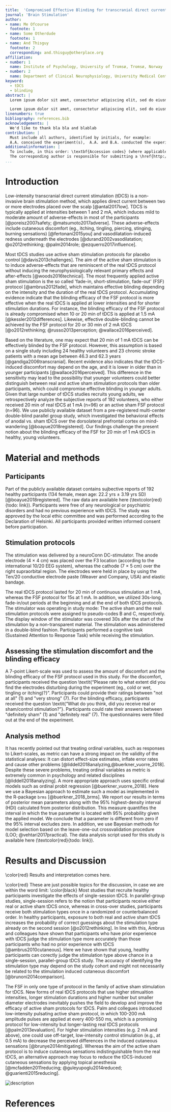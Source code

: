 ```yaml
---
title:  'Compromised Effective Blinding for transcranial direct current stimulation at 1 mA for 20 min in Young Healthy Individuals'
journal: 'Brain Stimulation'
author:
- name: Me Ofcourse
  footnote: 1
- name: Some Otherdude
  footnote: 1
- name: And Thisguy
  footnote: 2
  corresponding: and.thisguy@otherplace.org
affiliation:
- number: 1
  name: Institute of Psychology, University of Tromsø, Tromsø, Norway
- number: 2
  name: Department of Clinical Neurophysiology, University Medical Center Goettingen, Georg-August University, Goettingen, Germany
keyword:
  - tDCS
  - blinding
abstract: |
  Lorem ipsum dolor sit amet, consectetur adipiscing elit, sed do eiusmod tempor incididunt ut labore et dolore magna aliqua. Ut enim ad minim veniam, quis nostrud exercitation ullamco laboris nisi ut aliquip ex ea commodo consequat. Duis aute irure dolor in reprehenderit in voluptate velit esse cillum dolore eu fugiat nulla pariatur. Excepteur sint occaecat cupidatat non proident, sunt in culpa qui officia deserunt mollit anim id est laborum.

  Lorem ipsum dolor sit amet, consectetur adipiscing elit, sed do eiusmod tempor incididunt ut labore et dolore magna aliqua. Ut enim ad minim veniam, quis nostrud exercitation ullamco laboris nisi ut aliquip ex ea commodo consequat. Duis aute irure dolor in reprehenderit in voluptate velit esse cillum dolore eu fugiat nulla pariatur. Excepteur sint occaecat cupidatat non proident, sunt in culpa qui officia deserunt mollit anim id est laborum.
linenumbers: true
bibliography: references.bib
acknowledgements: |
  We'd like to thank bla bla and blablab
contribution: | 
  Must include all authors, identified by initials, for example:
  A.A. conceived the experiment(s),  A.A. and B.A. conducted the experiment(s), C.A. and D.A. analysed the results.  All authors reviewed the manuscript.
additionalinformation: |
  To include, in this order: \textbf{Accession codes} (where applicable); \textbf{Competing financial interests} (mandatory statement).
  The corresponding author is responsible for submitting a \href{http://www.nature.com/srep/policies/index.html#competing}{competing financial interests statement} on behalf of all authors of the paper. This statement must be included in the submitted article file.
...
```


# Introduction

Low-intensity transcranial direct current stimulation (tDCS) is a non-invasive brain stimulation method, which applies direct current between two or more electrodes placed over the scalp [@antal2017low]. TDCS is typically applied at intensities between 1 and 2 mA, which induces mild to moderate amount of adverse-effects in most of the participants [@poreisz2007safety; @matsumoto2017adverse]. These adverse-effects include cutaneous discomfort (eg., itching, tingling, piercing, stinging, burning sensations) [@fertonani2015you] and vasodilatation-induced redness underneath the electrodes [@durand2002vasodilatation; @o2012rethinking; @palm2014role; @ezquerro2017influence].

Most tDCS studies use active sham stimulation protocols for placebo control [@davis2013challenges]. The aim of the active sham stimulation is to induce adverse-effects that are reminiscent of the real tDCS protocol without inducing the neurophysiologically relevant primary effects and after-effects [@woods2016technical]. The most frequently applied active sham stimulation is the so called 'fade-in, short-stimulation, fade-out' (FSF) protocol [@ambrus2012fade], which maintains effective blinding depending on the intensity and the duration of the real tDCS protocol. Accumulating evidence indicate that the blinding efficacy of the FSF protocol is more effective when the real tDCS is applied at lower intensities and for shorter stimulation durations. For instance, the blinding efficacy of the FSF protocol is already compromised when 10 or 20 min of tDCS is applied at 1.5 mA [@kessler2012differences]. Likewise, effective double-blinding cannot be achieved by the FSF protocol for 20 or 30 min of 2 mA tDCS [@o2012rethinking; @russo2013perception; @wallace2016perceived]. 

Based on the literature, one may expect that 20 min of 1 mA tDCS can be effectively blinded by the FSF protocol. However, this assumption is based on a single study including 24 healthy volunteers and 23 chronic stroke patients with a mean age between 46.3 and 62.3 years [@gandiga2006transcranial]. Recent evidence also indicates that the tDCS-induced discomfort may depend on the age, and it is lower in older than in younger participants [@wallace2016perceived]. This difference in the sensitivity may lead to the possibility that younger volunteers could better distinguish between real and active sham stimulation protocols than older participants, which could compromise effective blinding in younger adults. Given that large number of tDCS studies recruits young adults, we retrospectively analyze the subjective reports of 192 volunteers, who either received 20 min of real tDCS at 1 mA (n=96) or an active sham FSF protocol (n=96). We use publicly available dataset from a pre-registered multi-center double-blind parallel group study, which investigated the behavioral effects of anodal vs. sham tDCS over the dorsolateral prefrontal cortex on mind-wandering [@boayue2018registered]. Our findings challenge the present notion about the blinding efficacy of the FSF for 20 min of 1 mA tDCS in healthy, young volunteers.


# Material and methods

## Participants 
Part of the publicly available dataset contains sujbective reports of 192 healthy participants (134 female, mean age: 22.2 yrs $\pm$ 3.19 yrs SD) [@boayue2018registered]. The raw data are available here (\textcolor{red}{todo: link}). Participants were free of any neurological or psychiatric disorders and had no previous experience with tDCS. The study was approved by the local ethic committee and was performed according to the Declaration of Helsinki. All participants provided written informed consent before participation. 

## Stimulation protocols

The stimulation was delivered by a neuroConn DC-stimulator. The anode electrode (4 $\times$ 4 cm) was placed over the F3 location (according to the international 10/20 EEG system), whereas the cathode (7 $\times$ 5 cm) over the right supraorbital region. The electrodes were held in place by using the Ten/20 conductive electrode paste (Weaver and Company, USA) and elastic bandage.

The real tDCS protocol lasted for 20 min of continuous stimulation at 1 mA, whereas the FSF protocol for 15s at 1 mA. In addition, we utilized 30s-long fade-in/out periods at the beginning and at the end of both tDCS protocols. The stimulator was operating in study mode: The active sham and the real stimulation protocols were assigned to pseudo-codes B and C, respectively. The display window of the stimulator was covered 30s after the start of the stimulation by a non-transparent material. The stimulation was administered in a double-blind fashion. Participants performed a cognitive task (Sustained Attention to Response Task) while receiving the stimulation. 

## Assessing the stimulation discomfort and the blinding efficacy

A 7-point Likert-scale was used to assess the amount of discomfort and the blinding efficacy of the FSF protocol used in this study. For the discomfort, participants received the question \textit{“Please rate to what extent did you find the electrodes disturbing during the experiment (eg., cold or wet, tingling or itching)?}”. Participants could provide their ratings between "not at all" (1) and "very strong" (7). For the blinding efficacy, participants received the question \textit{“What do you think, did you receive real or sham/control stimulation?”}. Participants could rate their answers between "definitely sham" (1) and "definitely real" (7). The questionnaires were filled out at the end of the experiment. 

## Analysis method

It has recently pointed out that treating ordinal variables, such as responses to Likert-scales, as metric can have a strong impact on the validity of the statistical analyses: It can distort effect-size estimates, inflate error rates and cause other problems [@liddell2018analyzing,@buerkner_vuorre_2018]. Despite these severe problems, treating ordinal variables as metric is extremely common in psychology and related disciplines [@liddell2018analyzing]. A more appropriate approach uses specific ordinal models such as ordinal probit regression [@buerkner_vuorre_2018]. Here we use a Bayesian approach to estimate such a model as implemented in the R-package `brms` [@buerkner_2018_brms]. We report our results in terms of posterior mean parameters along with the 95% highest-density interval (HDI) calculated from posterior distribution. This measure quantifies the interval in which the true parameter is located with 95% probability given the applied model. We conclude that a parameter is different from zero if the 95% interval excludes zero. In addition, we use Bayesian methods for model selection based on the leave-one-out crossvalidation procedure (LOO; @vehtari2017practical). The data analysis script used for this study is available here (\textcolor{red}{todo: link}).


# Results and Discussion

\color{red} Results and interpretation comes here.



\color{red} These are just possible topics for the discussion, in case we are within the word limit: \color{black} Most studies that recruite healthy participants investigate the effects of single-session tDCS. In parallel-group studies, single-session refers to the notion that participants receive either real or active sham tDCS once, whereas in cross-over studies, participants receive both stimulation types once in a randomized or counterbalanced order. In healthy participants, exposure to both real and active sham tDCS increases the probability of correct guessings about the stimulation type already on the second session [@o2012rethinking]. In line with this, Ambrus and colleagues have shown that participants who have prior experience with tDCS judge the stimulation type more accurately than those participants who had no prior experience with tDCS [@ambrus2010cutaneous]. Here we have shown that young, healthy participants can corectly judge the stimulation type above chance in a single-session, parallel-group tDCS study. The accuracy of identifying the stimulation type may depend on the study cohort and might not necessarily be related to the stimulation induced cutaneous discomfort [@brunoni2014comparison].  

The FSF in only one type of protocol in the family of active sham stimulation for tDCS. New forms of real tDCS protocols that use higher stimualtion intensities, longer stimulation durations and higher number but smaller diameter electrodes inevitably pushes the field to develop and improve the efficacy of active sham protocols for tDCS. Palm and collegues introduced low-intensity pulsating active sham protocol, in which 100-200 mA amplitude pulses are applied at every 400-550 ms, which is a promising protocol for low-intensity but longer-lasting real tDCS protocols [@palm2013evaluation]. For higher stimulation intensities (e.g. 2 mA and above), one could use off-target, low-intensity control stimulation (e.g., at 0.5 mA) to decrease the perceived differences in the induced cutaneous sensations [@brunye2014mitigating]. Whereas the aim of the active sham protocol is to induce cutaneous sensations indistinguishable from the real tDCS, an alternative approach may focus to reduce the tDCS-induced cutaneous sensations by applying topical anesthesia [@mcfadden2011reducing; @guleyupoglu2014reduced; @guarienti2015reducing]. 


![description](pics/blinding.png)


# References

